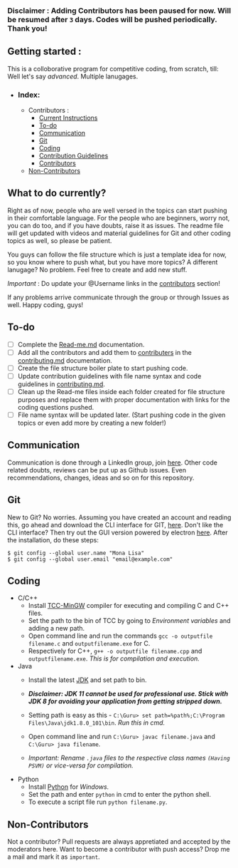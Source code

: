 ### **Disclaimer** : Adding Contributors has been paused for now. Will be resumed after `3` days. Codes will be pushed periodically. Thank you!

## Getting started :
This is a colloborative program for competitive coding, from scratch, till: Well let's say _advanced_. Multiple lanugages.
- ### Index: 
  - Contributors : 
    - [Current Instructions](#what-to-do-currently)
    - [To-do](#to-do)
    - [Communication]()
    - [Git](#Git) 
    - [Coding](#coding) 
    - [Contribution Guidelines](/contributing.md/#contribution-guidelines) 
    - [Contributors](/contributing.md/#contributors) 
  - [Non-Contributors](#non-contributors)

## What to do currently? 
Right as of now, people who are well versed in the topics can start pushing in their comfortable language. For the people who are beginners, worry not, you can do too, and if you have doubts, raise it as issues. The readme file will get updated with videos and material guidelines for Git and other coding topics as well, so please be patient. 

You guys can follow the file structure which is just a template idea for now, so you know where to push what, but you have more topics? A different lanugage? No problem. Feel free to create and add new stuff. 

*Important* : Do update your @Username links in the [contributors](/contributing.md/#contributors) section!


If any problems arrive communicate through the group or through Issues as well. Happy coding, guys! 

## To-do 
- [ ] Complete the [Read-me.md](/README.md) documentation.
- [ ] Add all the contributors and add them to [contributers](/contributing.md/#contributers) in the [contributing.md](/contributing.md) documentation.
- [ ] Create the file structure boiler plate to start pushing code. 
- [ ] Update contribution guidelines with file name syntax and code guidelines in [contributing.md](/contributing.md). 
- [ ] Clean up the Read-me files inside each folder created for file structure purposes and replace them with proper documentation with links for the coding questions pushed.  
- [ ] File name syntax will be updated later. (Start pushing code in the given topics or even add more by creating a new folder!)
  
## Communication
Communication is done through a LinkedIn group, join [here](https://www.linkedin.com/groups/10453094/). Other code related doubts, reviews can be put up as Github issues. Even recommendations, changes, ideas and so on for this repository. 

## Git
New to Git? No worries. Assuming you have created an account and reading this, go ahead and download the CLI interface for GIT, [here](https://git-scm.com/downloads). 
Don't like the CLI interface? Then try out the GUI version powered by electron [here](https://desktop.github.com/).
After the installation, do these steps: 

``` 
$ git config --global user.name "Mona Lisa"
$ git config --global user.email "email@example.com"
```
## Coding 
- C/C++
  - Install [TCC-MinGW](http://www.mingw.org/) compiler for executing and compiling C and C++ files.
  - Set the path to the bin of TCC by going to *Environment variables* and adding a new path.
  - Open command line and run the commands `gcc -o outputfile filename.c` and `outputfilename.exe` for C.
  - Respectively for C++, `g++ -o outputfile filename.cpp` and `outputfilename.exe`. _This is for compilation and execution._
- Java 
  - Install the latest [JDK](https://www.oracle.com/technetwork/java/javase/downloads/jdk11-downloads-5066655.html) and set path to bin.
  
  - _**Disclaimer: JDK 11 cannot be used for professional use. Stick with JDK 8 for avoiding your application from getting stripped down.**_
  - Setting path is easy as this - `C:\Guru> set path=%path%;C:\Program Files\Java\jdk1.8.0_101\bin`. _Run this in cmd._
  - Open command line and run `C:\Guru> javac filename.java` and `C:\Guru> java filename`.
  - _Important: Rename `.java` files to the respective class names `(Having PSVM)` or vice-versa for compilation._
- Python 
  - Install [Python](https://www.python.org/downloads/) for _Windows._
  - Set the path and enter `python` in cmd to enter the python shell.
  - To execute a script file run `python filename.py`.


## Non-Contributors 
Not a contributor? Pull requests are always appretiated and accepted by the moderators here. Want to become a contributor with push access? Drop me a mail and mark it as `important`.
